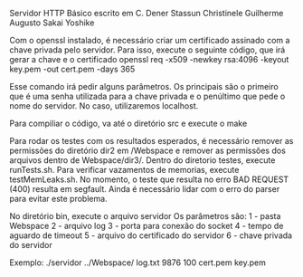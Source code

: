 Servidor HTTP Básico escrito em C.
Dener Stassun Christinele
Guilherme Augusto Sakai Yoshike

Com o openssl instalado, é necessário criar um certificado assinado com a chave privada pelo servidor. Para isso, execute o seguinte código, que irá gerar a chave e o certificado
openssl req -x509 -newkey rsa:4096 -keyout key.pem -out cert.pem -days 365

Esse comando irá pedir alguns parâmetros. Os principais são o primeiro que é uma senha utilizada para a chave privada e o penúltimo que pede o nome do servidor. No caso, utilizaremos localhost.

Para compiliar o código, va até o diretório src e execute o make

Para rodar os testes com os resultados esperados, é necessário remover as permissões do diretório dir2 em /Webspace e remover as permissões dos arquivos dentro de Webspace/dir3/.
Dentro do diretorio testes, execute runTests.sh. Para verificar vazamentos de memorias, execute testMemLeaks.sh.
No momento, o teste que resulta no erro BAD REQUEST (400) resulta em segfault. Ainda é necessário lidar com o erro do parser para evitar este problema.

No diretório bin, execute o arquivo servidor
Os parâmetros são:
1 - pasta Webspace
2 - arquivo log
3 - porta para conexão do socket
4 - tempo de aguardo de timeout
5 - arquivo do certificado do servidor
6 - chave privada do servidor

Exemplo: ./servidor ../Webspace/ log.txt 9876 100 cert.pem key.pem
